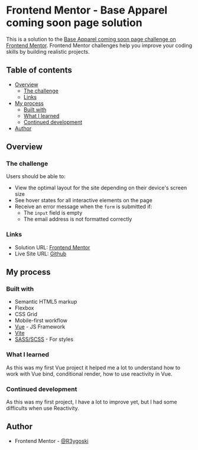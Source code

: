 # Frontend Mentor - Base Apparel coming soon page solution

This is a solution to the [Base Apparel coming soon page challenge on Frontend Mentor](https://www.frontendmentor.io/challenges/base-apparel-coming-soon-page-5d46b47f8db8a7063f9331a0). Frontend Mentor challenges help you improve your coding skills by building realistic projects. 

## Table of contents

- [Overview](#overview)
  - [The challenge](#the-challenge)
  - [Links](#links)
- [My process](#my-process)
  - [Built with](#built-with)
  - [What I learned](#what-i-learned)
  - [Continued development](#continued-development)
- [Author](#author)

## Overview

### The challenge

Users should be able to:

- View the optimal layout for the site depending on their device's screen size
- See hover states for all interactive elements on the page
- Receive an error message when the `form` is submitted if:
  - The `input` field is empty
  - The email address is not formatted correctly

### Links

- Solution URL: [Frontend Mentor](https://your-solution-url.com)
- Live Site URL: [Github](https://your-live-site-url.com)

## My process

### Built with

- Semantic HTML5 markup
- Flexbox
- CSS Grid
- Mobile-first workflow
- [Vue](https://vuejs.org/) - JS Framework
- [Vite](https://vitejs.dev/)
- [SASS/SCSS](https://sass-lang.com/) - For styles

### What I learned

As this was my first Vue project it helped me a lot to understand how to work with Vue bind, conditional render, how to use reactivity in Vue.

### Continued development

As this was my first project, I have a lot to improve yet, but I had some difficults when use Reactivity.

## Author

- Frontend Mentor - [@R3ygoski](https://www.frontendmentor.io/profile/R3ygoski)
